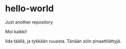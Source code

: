 # hello-world
Just another repository

Moi kaikki!

Iida täällä, ja tykkään ruuasta.
Tänään söin pinaattilättyjä.
